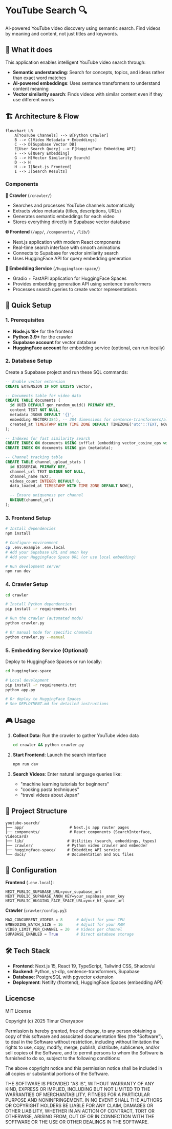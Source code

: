 # YouTube Search 🔍

AI-powered YouTube video discovery using semantic search. Find videos by meaning and content, not just titles and keywords.

## 🎯 What it does

This application enables intelligent YouTube video search through:
- **Semantic understanding**: Search for concepts, topics, and ideas rather than exact word matches
- **AI-powered embeddings**: Uses sentence transformers to understand content meaning
- **Vector similarity search**: Finds videos with similar content even if they use different words

## 🏗️ Architecture & Flow

```mermaid
flowchart LR
    A[YouTube Channels] --> B[Python Crawler]
    B --> C[Video Metadata + Embeddings]
    C --> D[Supabase Vector DB]
    E[User Search Query] --> F[HuggingFace Embedding API]
    F --> G[Query Embedding]
    G --> H[Vector Similarity Search]
    D --> H
    H --> I[Next.js Frontend]
    I --> J[Search Results]
```

### Components

**🐍 Crawler** (`/crawler/`)
- Searches and processes YouTube channels automatically
- Extracts video metadata (titles, descriptions, URLs)
- Generates semantic embeddings for each video
- Stores everything directly in Supabase vector database

**🌐 Frontend** (`/app/`, `/components/`, `/lib/`)
- Next.js application with modern React components
- Real-time search interface with smooth animations
- Connects to Supabase for vector similarity search
- Uses HuggingFace API for query embedding generation

**🤖 Embedding Service** (`/huggingface-space/`)
- Gradio + FastAPI application for HuggingFace Spaces
- Provides embedding generation API using sentence transformers
- Processes search queries to create vector representations

## 🚀 Quick Setup

### 1. Prerequisites

- **Node.js 18+** for the frontend
- **Python 3.9+** for the crawler
- **Supabase account** for vector database
- **HuggingFace account** for embedding service (optional, can run locally)

### 2. Database Setup

Create a Supabase project and run these SQL commands:

```sql
-- Enable vector extension
CREATE EXTENSION IF NOT EXISTS vector;

-- Documents table for video data
CREATE TABLE documents (
  id UUID DEFAULT gen_random_uuid() PRIMARY KEY,
  content TEXT NOT NULL,
  metadata JSONB DEFAULT '{}',
  embedding VECTOR(384), -- 384 dimensions for sentence-transformers/all-MiniLM-L6-v2
  created_at TIMESTAMP WITH TIME ZONE DEFAULT TIMEZONE('utc'::TEXT, NOW()) NOT NULL
);

-- Indexes for fast similarity search
CREATE INDEX ON documents USING ivfflat (embedding vector_cosine_ops with lists = 100);
CREATE INDEX ON documents USING gin (metadata);

-- Channel tracking table
CREATE TABLE channel_upload_stats (
  id BIGSERIAL PRIMARY KEY,
  channel_url TEXT UNIQUE NOT NULL,
  channel_name TEXT,
  videos_count INTEGER DEFAULT 0,
  data_loaded_at TIMESTAMP WITH TIME ZONE DEFAULT NOW(),

  -- Ensure uniqueness per channel
  UNIQUE(channel_url)
);
```

### 3. Frontend Setup

```bash
# Install dependencies
npm install

# Configure environment
cp .env.example .env.local
# Add your Supabase URL and anon key
# Add your HuggingFace Space URL (or use local embedding)

# Run development server
npm run dev
```

### 4. Crawler Setup

```bash
cd crawler

# Install Python dependencies
pip install -r requirements.txt

# Run the crawler (automated mode)
python crawler.py

# Or manual mode for specific channels
python crawler.py --manual
```

### 5. Embedding Service (Optional)

Deploy to HuggingFace Spaces or run locally:

```bash
cd huggingface-space

# Local development
pip install -r requirements.txt
python app.py

# Or deploy to HuggingFace Spaces
# See DEPLOYMENT.md for detailed instructions
```

## 🎮 Usage

1. **Collect Data**: Run the crawler to gather YouTube video data
   ```bash
   cd crawler && python crawler.py
   ```

2. **Start Frontend**: Launch the search interface
   ```bash
   npm run dev
   ```

3. **Search Videos**: Enter natural language queries like:
   - "machine learning tutorials for beginners"
   - "cooking pasta techniques"
   - "travel videos about Japan"

## 📁 Project Structure

```
youtube-search/
├── app/                    # Next.js app router pages
├── components/             # React components (SearchInterface, VideoCard)
├── lib/                   # Utilities (search, embeddings, types)
├── crawler/               # Python video crawler and embedder
├── huggingface-space/     # Embedding API service
└── docs/                  # Documentation and SQL files
```

## 🔧 Configuration

**Frontend** (`.env.local`):
```env
NEXT_PUBLIC_SUPABASE_URL=your_supabase_url
NEXT_PUBLIC_SUPABASE_ANON_KEY=your_supabase_anon_key
NEXT_PUBLIC_HUGGING_FACE_SPACE_URL=your_hf_space_url
```

**Crawler** (`crawler/config.py`):
```python
MAX_CONCURRENT_VIDEOS = 8      # Adjust for your CPU
EMBEDDING_BATCH_SIZE = 16      # Adjust for your RAM
VIDEO_LIMIT_PER_CHANNEL = 20   # Videos per channel
SUPABASE_ENABLED = True        # Direct database storage
```

## 🛠️ Tech Stack

- **Frontend**: Next.js 15, React 19, TypeScript, Tailwind CSS, Shadcn/ui
- **Backend**: Python, yt-dlp, sentence-transformers, Supabase
- **Database**: PostgreSQL with pgvector extension
- **Deployment**: Netlify (frontend), HuggingFace Spaces (embedding API)

## Licencse
MIT License

Copyright (c) 2025 Timur Cheryapov

Permission is hereby granted, free of charge, to any person obtaining a copy
of this software and associated documentation files (the "Software"), to deal
in the Software without restriction, including without limitation the rights
to use, copy, modify, merge, publish, distribute, sublicense, and/or sell
copies of the Software, and to permit persons to whom the Software is
furnished to do so, subject to the following conditions:

The above copyright notice and this permission notice shall be included in all
copies or substantial portions of the Software.

THE SOFTWARE IS PROVIDED "AS IS", WITHOUT WARRANTY OF ANY KIND, EXPRESS OR
IMPLIED, INCLUDING BUT NOT LIMITED TO THE WARRANTIES OF MERCHANTABILITY,
FITNESS FOR A PARTICULAR PURPOSE AND NONINFRINGEMENT. IN NO EVENT SHALL THE
AUTHORS OR COPYRIGHT HOLDERS BE LIABLE FOR ANY CLAIM, DAMAGES OR OTHER
LIABILITY, WHETHER IN AN ACTION OF CONTRACT, TORT OR OTHERWISE, ARISING FROM,
OUT OF OR IN CONNECTION WITH THE SOFTWARE OR THE USE OR OTHER DEALINGS IN THE
SOFTWARE.

